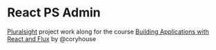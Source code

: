 # React PS Admin

[Pluralsight](http://www.pluralsight.com) project work along for the course [Building Applications with React and Flux](http://www.pluralsight.com/courses/react-flux-building-applications) by @coryhouse
